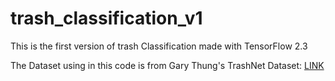# trash_classification_v1
This is the first version of trash Classification made with TensorFlow 2.3

The Dataset using in this code is from Gary Thung's TrashNet Dataset: [LINK](https://github.com/garythung/trashnet/blob/master/data/dataset-resized.zip)


